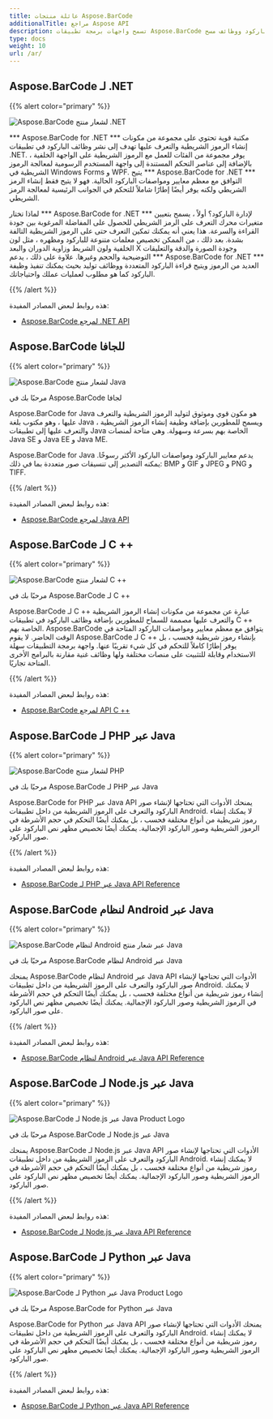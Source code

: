 ```yaml
---
title: عائلة منتجات Aspose.BarCode
additionalTitle: مراجع Aspose API
description: تسمح واجهات برمجة تطبيقات Aspose.BarCode للمبرمجين بالتحكم في مسح الباركود وقراءة الباركود ووظائف مسح qr ومعالجتها. يوفر مجموعة من الفئات للعمل مع الرموز الشريطية على الواجهة الخلفية ، بالإضافة إلى عناصر التحكم المستندة إلى واجهة المستخدم الرسومية لمعالجة الرموز الشريطية. نسخة مجانية التقييم هو متاح.
type: docs
weight: 10
url: /ar/
---
```


## Aspose.BarCode لـ .NET

{{% alert color="primary" %}} 

![Aspose.BarCode لشعار منتج .NET](../home_1.png)

*** Aspose.BarCode for .NET *** مكتبة قوية تحتوي على مجموعة من مكونات إنشاء الرموز الشريطية والتعرف عليها تهدف إلى نشر وظائف الباركود في تطبيقات .NET. يوفر مجموعة من الفئات للعمل مع الرموز الشريطية على الواجهة الخلفية ، بالإضافة إلى عناصر التحكم المستندة إلى واجهة المستخدم الرسومية لمعالجة الرموز الشريطية في Windows Forms و WPF. يتيح *** Aspose.BarCode for .NET *** التوافق مع معظم معايير ومواصفات الباركود الحالية. فهو لا يتيح فقط إنشاء الرمز الشريطي ولكنه يوفر أيضًا إطارًا شاملاً للتحكم في الجوانب الرئيسية لمعالجة الرمز الشريطي.

لماذا تختار *** Aspose.BarCode for .NET *** لإدارة الباركود؟ أولاً ، يسمح بتعيين متغيرات محرك التعرف على الرمز الشريطي للحصول على المفاضلة المرغوبة بين جودة القراءة والسرعة. هذا يعني أنه يمكنك تمكين التعرف حتى على الرموز الشريطية التالفة بشدة.
بعد ذلك ، من الممكن تخصيص معلمات متنوعة للباركود ومظهره ، مثل لون الخلفية ولون الشريط وزاوية الدوران والبعد X وجودة الصورة والدقة والتعليقات التوضيحية والحجم وغيرها.
علاوة على ذلك ، يدعم *** Aspose.BarCode for .NET *** العديد من الرموز ويتيح قراءة الباركود المتعددة ووظائف توليد بحيث يمكنك تنفيذ وظيفة الباركود كما هو مطلوب لعمليات عملك واحتياجاتك.

{{% /alert %}} 

هذه روابط لبعض المصادر المفيدة:
- [Aspose.BarCode لمرجع .NET API](/barcode/ar/net/)


## Aspose.BarCode للجافا

{{% alert color="primary" %}}

![Aspose.BarCode لشعار منتج Java](../home_2.png)

مرحبًا بك في Aspose.BarCode لجافا

Aspose.BarCode for Java هو مكون قوي وموثوق لتوليد الرموز الشريطية والتعرف عليها ، وهو مكتوب بلغة Java ، ويسمح للمطورين بإضافة وظيفة إنشاء الرموز الشريطية والتعرف عليها إلى تطبيقات Java الخاصة بهم بسرعة وسهولة. وهي متاحة لمنصات Java SE و Java EE و Java ME.

Aspose.BarCode for Java يدعم معايير الباركود ومواصفات الباركود الأكثر رسوخًا. يمكنه التصدير إلى تنسيقات صور متعددة بما في ذلك: BMP و GIF و JPEG و PNG و TIFF.

{{% /alert %}} 

هذه روابط لبعض المصادر المفيدة:
- [Aspose.BarCode لمرجع Java API](/barcode/java/)


## Aspose.BarCode لـ C ++
{{% alert color="primary" %}}

![Aspose.BarCode لشعار منتج C ++](../home_3.png)

مرحبًا بك في Aspose.BarCode لـ C ++

Aspose.BarCode لـ C ++ عبارة عن مجموعة من مكونات إنشاء الرموز الشريطية والتعرف عليها مصممة للسماح للمطورين بإضافة وظائف الباركود في تطبيقات C ++ الخاصة بهم. Aspose.BarCode يتوافق مع معظم معايير ومواصفات الباركود المتاحة في الوقت الحاضر. لا يقوم Aspose.BarCode لـ C ++ بإنشاء رموز شريطية فحسب ، بل يوفر إطارًا كاملاً للتحكم في كل شيء تقريبًا عنها. واجهة برمجة التطبيقات سهلة الاستخدام وقابلة للتثبيت على منصات مختلفة ولها وظائف غنية مقارنة بالبرامج الأخرى المتاحة تجاريًا.

{{% /alert %}} 

هذه روابط لبعض المصادر المفيدة:
- [Aspose.BarCode لمرجع API C ++](/barcode/cpp/)

## Aspose.BarCode لـ PHP عبر Java
{{% alert color="primary" %}}

![Aspose.BarCode لشعار منتج PHP](../home_4.png)

مرحبًا بك في Aspose.BarCode لـ PHP عبر Java

Aspose.BarCode for PHP عبر Java API يمنحك الأدوات التي تحتاجها لإنشاء صور الباركود والتعرف على الرموز الشريطية من داخل تطبيقات Android. لا يمكنك إنشاء رموز شريطية من أنواع مختلفة فحسب ، بل يمكنك أيضًا التحكم في حجم الأشرطة في الرموز الشريطية وصور الباركود الإجمالية. يمكنك أيضًا تخصيص مظهر نص الباركود على صور الباركود.

{{% /alert %}} 

هذه روابط لبعض المصادر المفيدة:
- [Aspose.BarCode لـ PHP عبر Java API Reference](/barcode/php/)


## Aspose.BarCode لنظام Android عبر Java
{{% alert color="primary" %}}

![Aspose.BarCode لنظام Android عبر شعار منتج Java](../home_5.png)

مرحبًا بك في Aspose.BarCode لنظام Android عبر Java

يمنحك Aspose.BarCode لنظام Android عبر Java API الأدوات التي تحتاجها لإنشاء صور الباركود والتعرف على الرموز الشريطية من داخل تطبيقات Android. لا يمكنك إنشاء رموز شريطية من أنواع مختلفة فحسب ، بل يمكنك أيضًا التحكم في حجم الأشرطة في الرموز الشريطية وصور الباركود الإجمالية. يمكنك أيضًا تخصيص مظهر نص الباركود على صور الباركود.

{{% /alert %}} 

هذه روابط لبعض المصادر المفيدة:

- [Aspose.BarCode لنظام Android عبر Java API Reference](/barcode/androidjava/)

## Aspose.BarCode لـ Node.js عبر Java
{{% alert color="primary" %}}

![Aspose.BarCode لـ Node.js عبر Java Product Logo](../home_6.png)

مرحبًا بك في Aspose.BarCode لـ Node.js عبر Java

يمنحك Aspose.BarCode لـ Node.js عبر Java API الأدوات التي تحتاجها لإنشاء صور الباركود والتعرف على الرموز الشريطية من داخل تطبيقات Android. لا يمكنك إنشاء رموز شريطية من أنواع مختلفة فحسب ، بل يمكنك أيضًا التحكم في حجم الأشرطة في الرموز الشريطية وصور الباركود الإجمالية. يمكنك أيضًا تخصيص مظهر نص الباركود على صور الباركود.

{{% /alert %}} 

هذه روابط لبعض المصادر المفيدة:
- [Aspose.BarCode لـ Node.js عبر Java API Reference](/barcode/nodejs/)

## Aspose.BarCode لـ Python عبر Java
{{% alert color="primary" %}}

![Aspose.BarCode لـ Python عبر Java Product Logo](../home_7.png)

مرحبًا بك في Aspose.BarCode for Python عبر Java

Aspose.BarCode for Python عبر Java API يمنحك الأدوات التي تحتاجها لإنشاء صور الباركود والتعرف على الرموز الشريطية من داخل تطبيقات Android. لا يمكنك إنشاء رموز شريطية من أنواع مختلفة فحسب ، بل يمكنك أيضًا التحكم في حجم الأشرطة في الرموز الشريطية وصور الباركود الإجمالية. يمكنك أيضًا تخصيص مظهر نص الباركود على صور الباركود.

{{% /alert %}} 

هذه روابط لبعض المصادر المفيدة:
- [Aspose.BarCode لـ Python عبر Java API Reference](/barcode/python-java/)